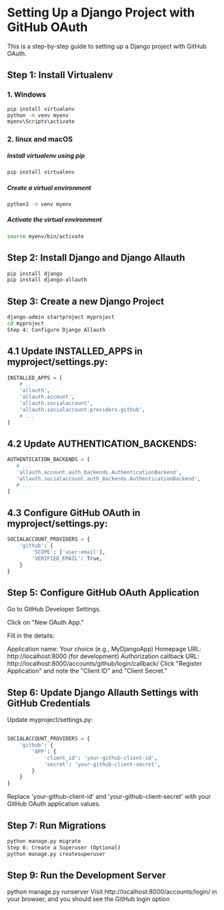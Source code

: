 # Setting Up a Django Project with GitHub OAuth
This is a step-by-step guide to setting up a Django project with GitHub OAuth.
## Step 1: Install Virtualenv

### 1. Windows
```bash
pip install virtualenv
python -m venv myenv
myenv\Scripts\activate
```
### 2. linux and macOS
##### Install virtualenv using pip
```bash 
pip install virtualenv
```

##### Create a virtual environment
```bash
python3 -m venv myenv
```

##### Activate the virtual environment
```bash
source myenv/bin/activate
```
 

## Step 2: Install Django and Django Allauth
```bash
pip install django
pip install django-allauth
```
## Step 3: Create a new Django Project
```bash
django-admin startproject myproject
cd myproject
Step 4: Configure Django Allauth
```
## 4.1 Update INSTALLED_APPS in myproject/settings.py:

```python
INSTALLED_APPS = [
    # ...
    'allauth',
    'allauth.account',
    'allauth.socialaccount',
    'allauth.socialaccount.providers.github',
    # ...
]
```
## 4.2 Update AUTHENTICATION_BACKENDS:
 
 ```python
AUTHENTICATION_BACKENDS = [
    # ...
    'allauth.account.auth_backends.AuthenticationBackend',
    'allauth.socialaccount.auth_backends.AuthenticationBackend',
    # ...
]
```
## 4.3 Configure GitHub OAuth in myproject/settings.py:
```python
SOCIALACCOUNT_PROVIDERS = {
    'github': {
        'SCOPE': ['user:email'],
        'VERIFIED_EMAIL': True,
    }
}
```
## Step 5: Configure GitHub OAuth Application
Go to GitHub Developer Settings.

Click on "New OAuth App."

Fill in the details:

Application name: Your choice (e.g., MyDjangoApp)
Homepage URL: http://localhost:8000 (for development)
Authorization callback URL: http://localhost:8000/accounts/github/login/callback/
Click "Register Application" and note the "Client ID" and "Client Secret."

## Step 6: Update Django Allauth Settings with GitHub Credentials
Update myproject/settings.py:
```python
 
SOCIALACCOUNT_PROVIDERS = {
    'github': {
        'APP': {
            'client_id': 'your-github-client-id',
            'secret': 'your-github-client-secret',
        }
    }
}
```
Replace 'your-github-client-id' and 'your-github-client-secret' with your GitHub OAuth application values.

## Step 7: Run Migrations 
```bash
python manage.py migrate
Step 8: Create a Superuser (Optional)
python manage.py createsuperuser
```
 
 

## Step 9: Run the Development Server
 
python manage.py runserver
Visit http://localhost:8000/accounts/login/ in your browser, and you should see the GitHub login option